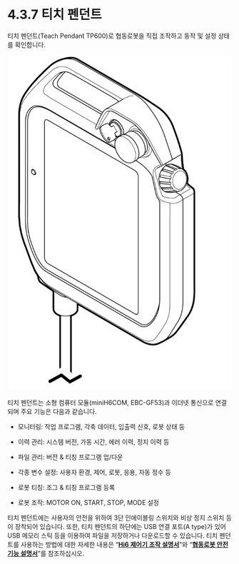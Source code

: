 # 4.3.7 티치 펜던트

티치 펜던트(Teach Pendant TP600)로 협동로봇을 직접 조작하고 동작 및 설정 상태를 확인합니다.

![그림 44 티치 펜던트](../../.gitbook/assets/tp.png)

티치 펜던트는 소형 컴퓨터 모듈(miniH6COM, EBC-GF53)과 이더넷 통신으로 연결되며 주요 기능은 다음과 같습니다.

*   모니터링: 작업 프로그램, 각축 데이터, 입출력 신호, 로봇 상태 등


*   이력 관리: 시스템 버전, 가동 시간, 에러 이력, 정지 이력 등


*   파일 관리: 버전 & 티칭 프로그램 업/다운


*   각종 변수 설정: 사용자 환경, 제어, 로봇, 응용, 자동 정수 등


*   로봇 티칭: 조그 & 티칭 프로그램 등록


* 로봇 조작: MOTOR ON, START, STOP, MODE 설정

티치 펜던트에는 사용자의 안전을 위하여 3단 인에이블링 스위치와 비상 정지 스위치 등이 장착되어 있습니다. 또한, 티치 펜던트의 하단에는 USB 연결 포트(A type)가 있어 USB 메모리 스틱 등을 이용하여 파일을 저장하거나 다운로드할 수 있습니다. 티치 펜던트를 사용하는 방법에 대한 자세한 내용은 “[**Hi6 제어기 조작 설명서**](https://hyundai-robotics.gitbook.io/hi6-operation-manual)”와 “[**협동로봇 안전 기능 설명서**](https://hyundai-robotics.gitbook.io/cobot-safety-function/)”를 참조하십시오.

